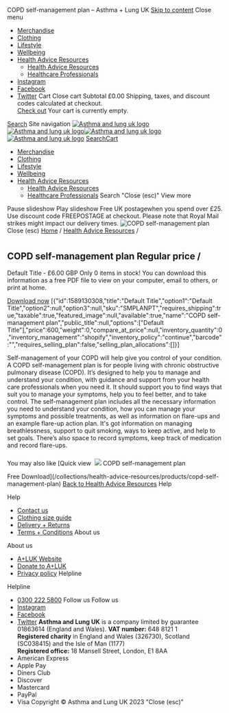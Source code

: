 
COPD self-management plan
– Asthma + Lung UK
[Skip to content](#MainContent)
Close menu
* [Merchandise](/collections/merchandise)
* [Clothing](/collections/new-shop-clothing)
* [Lifestyle](/collections/new-shop-lifestyle)
* [Wellbeing](/collections/health-wellbeing)
* [Health Advice Resources](/collections/health-advice-resources) 
	+ [Health Advice Resources](/collections/health-advice-resources)
	+ [Healthcare Professionals](/collections/new-shop-hcp)
* [Instagram](https://www.instagram.com/asthmaandlunguk/ "Asthma + Lung UK on Instagram")
* [Facebook](https://facebook.com/asthmalunguk "Asthma + Lung UK on Facebook")
* [Twitter](https://twitter.com/asthmalunguk "Asthma + Lung UK on Twitter")
Cart
Close cart
Subtotal
£0.00
 Shipping, taxes, and discount codes calculated at checkout.  
[Check out](/cart)
 Your cart is currently empty.
 
[Search](/search)
Site navigation
[![Asthma and lung uk logo](//cdn.shopify.com/s/files/1/0221/4446/files/ALUK_logo_600x598_8411cc76-579b-4754-8997-64a96989952e_140x.png?v=1645795184)
![Asthma and lung uk logo](//cdn.shopify.com/s/files/1/0221/4446/files/ALUK_logo_600x598_8411cc76-579b-4754-8997-64a96989952e_60x.png?v=1645795184)](/)[![Asthma and lung uk logo](//cdn.shopify.com/s/files/1/0221/4446/files/ALUK_logo_600x598_8411cc76-579b-4754-8997-64a96989952e_140x.png?v=1645795184)
![Asthma and lung uk logo](//cdn.shopify.com/s/files/1/0221/4446/files/ALUK_logo_600x598_8411cc76-579b-4754-8997-64a96989952e_60x.png?v=1645795184)](/)
[Search](/search)[Cart](/cart)
* [Merchandise](/collections/merchandise)
* [Clothing](/collections/new-shop-clothing)
* [Lifestyle](/collections/new-shop-lifestyle)
* [Wellbeing](/collections/health-wellbeing)
* [Health Advice Resources](/collections/health-advice-resources) 
	+ [Health Advice Resources](/collections/health-advice-resources)
	+ [Healthcare Professionals](/collections/new-shop-hcp)
Search
"Close (esc)"
 View more
 
Pause slideshow
Play slideshow
Free UK postagewhen you spend over £25. Use discount code FREEPOSTAGE at checkout. Please note that Royal Mail strikes might impact our delivery times.
![COPD self-management plan]()
Close (esc)
[Home](/ "Back to the frontpage")
/
[Health Advice Resources](/collections/health-advice-resources)
/
# 
 COPD self-management plan
Regular price
/
---
 Default Title - £6.00 GBP
 Only 0 items in stock!
 You can download this information as a free PDF file to view on your computer, email to others, or print at home.
 
[Download now](https://cdn.shopify.com/s/files/1/0221/4446/files/COPD_self_management_plan_May22_C_C_DIGITAL_LIVE.pdf?v=1674573625)
 [{"id":1589130308,"title":"Default Title","option1":"Default Title","option2":null,"option3":null,"sku":"SMPLANPT","requires\_shipping":true,"taxable":true,"featured\_image":null,"available":true,"name":"COPD self-management plan","public\_title":null,"options":["Default Title"],"price":600,"weight":0,"compare\_at\_price":null,"inventory\_quantity":0,"inventory\_management":"shopify","inventory\_policy":"continue","barcode":"","requires\_selling\_plan":false,"selling\_plan\_allocations":[]}]
 
Self-management of your COPD will help give you control of your condition.
A COPD self-management plan is for people living with chronic obstructive pulmonary disease (COPD). It’s designed to help you to manage and understand your condition, with guidance and support from your health care professionals when you need it. It should support you to find ways that suit you to manage your symptoms, help you to feel better, and to take control.
The self-management plan includes all the necessary information you need to understand your condition, how you can manage your symptoms and possible treatments, as well as information on flare-ups and an example flare-up action plan.
It's got information on managing breathlessness, support to quit smoking, ways to keep active, and help to set goals. There’s also space to record symptoms, keep track of medication and record flare-ups.
### 
 You may also like
[Quick view
![]()
![](//cdn.shopify.com/s/files/1/0221/4446/products/COPD-self-management-Thumbnail_1_90f31883-fb6a-4af0-9727-5d664a255f04_400x.jpg?v=1653924186)
COPD self-management plan
 
 Free Download](/collections/health-advice-resources/products/copd-self-management-plan)
[Back to Health Advice Resources](/collections/health-advice-resources) 
 Help
 
 Help
* [Contact us](/pages/new-shop-contact-us)
* [Clothing size guide](/pages/new-shop-clothing-size-guide)
* [Delivery + Returns](/pages/new-shop-delivery-and-returns)
* [Terms + Conditions](/pages/new-shop-terms-and-conditions)
 About us
 
 About us
* [A+LUK Website](https://www.asthmaandlung.org.uk/)
* [Donate to A+LUK](https://action.asthmaandlung.org.uk/page/99141/donate/1?ea.tracking.id=DonateAsk_ShopFooter)
* [Privacy policy](https://www.asthmaandlung.org.uk/policies)
 Helpline
 
 Helpline
* [0300 222 5800](tel:03002225800)
Follow us
 Follow us
* [Instagram](https://www.instagram.com/asthmaandlunguk/ "Asthma + Lung UK on Instagram")
* [Facebook](https://facebook.com/asthmalunguk "Asthma + Lung UK on Facebook")
* [Twitter](https://twitter.com/asthmalunguk "Asthma + Lung UK on Twitter")
**Asthma and Lung UK** is a company limited by guarantee 01863614 (England and Wales). **VAT number:** 648 8121 1  
**Registered charity** in England and Wales (326730), Scotland (SC038415) and the Isle of Man (1177)  
**Registered office:** 18 Mansell Street, London, E1 8AA
* American Express
* Apple Pay
* Diners Club
* Discover
* Mastercard
* PayPal
* Visa
Copyright © Asthma and Lung UK 2023
"Close (esc)"
